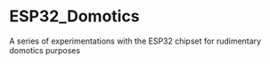 # ESP32_Domotics
A series of experimentations with the ESP32 chipset for rudimentary domotics purposes

